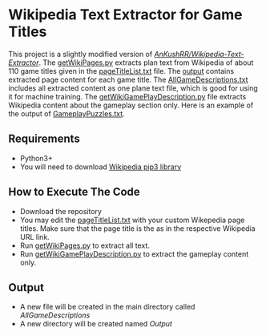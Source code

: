 # Wikipedia Text Extractor for Game Titles
This project is a slightly modified version of [*AnKushRR/Wikipedia-Text-Extractor*](https://github.com/AnkushRR/Wikipedia-Text-Extractor).
The [getWikiPages.py](https://github.com/anyaosborne/Wikipedia-Text-Extractor-Games/blob/main/getWikiPages.py) extracts plan text from Wikipedia of about 110 game titles given in the [pageTitleList.txt](https://github.com/anyaosborne/Wikipedia-Text-Extractor-Games/blob/main/pageTitleList.txt) file. The [output](https://github.com/anyaosborne/Wikipedia-Text-Extractor-Games/tree/main/output) contains extracted page content for each game title. The [AllGameDescriptions.txt](https://github.com/anyaosborne/Wikipedia-Text-Extractor-Games/blob/main/AllGameDescriptions.txt) includes all extracted content as one plane text file, which is good for using it for machine training. The [getWikiGamePlayDescription.py](https://github.com/anyaosborne/Wikipedia-Text-Extractor-Games/blob/main/getWikiGamePlayDescription.py) file extracts Wikipedia content about the gameplay section only. Here is an example of the output of [GameplayPuzzles.txt](https://github.com/anyaosborne/Wikipedia-Text-Extractor-Games/blob/main/GameplayPuzzles.txt).

## Requirements
* Python3+
* You will need to download [Wikipedia pip3 library](https://pypi.org/project/wikipedia/)

## How to Execute The Code
* Download the repository
* You may edit the [pageTitleList.txt](https://github.com/anyaosborne/Wikipedia-Text-Extractor-Games/blob/main/pageTitleList.txt) with your custom Wikepedia page titles. Make sure that the page title is the as in the respective Wikipedia URL link.
* Run [getWikiPages.py](https://github.com/anyaosborne/Wikipedia-Text-Extractor-Games/blob/main/getWikiPages.py) to extract all text.
* Run [getWikiGamePlayDescription.py](https://github.com/anyaosborne/Wikipedia-Text-Extractor-Games/blob/main/getWikiGamePlayDescription.py) to extract the gameplay content only.

## Output
* A new file will be created in the main directory called *AllGameDescriptions*
* A new directory will be created named *Output*
